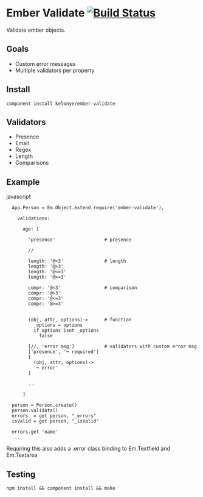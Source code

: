 Ember Validate [![Build Status](https://secure.travis-ci.org/kelonye/ember-validate.png?branch=master)](http://travis-ci.org/kelonye/ember-validate)
===

Validate ember objects.

Goals
---

* Custom error messages
* Multiple validators per property

Install
---
```
component install kelonye/ember-validate
```

Validators
---

* Presence
* Email
* Regex
* Length
* Comparisons

Example
---

javascript

```
  App.Person = Em.Object.extend require('ember-validate'),

    validations:

      age: [

        'presence'                  # presence

        //

        length: '@<3'               # length
        length: '@>3'
        length: '@<=3'
        length: '@>=3'

        compr: '@<3'                # comparison
        compr: '@>3'
        compr: '@<=3'
        compr: '@>=3'


        (obj, attr, options)->      # function
          _options = options
          if options isnt _options
            false

        [//, 'error msg']           # validators with custom error msg
        ['presence', '¬ required']
        [
          (obj, attr, options)->
          '¬ error'
        ]

        ...

      ]

  person = Person.create()
  person.validate()
  errors  = get person, "_errors"
  isValid = get person, "_isValid"

  errors.get 'name'
  ...

```

Requiring this also adds a .error class binding to Em.Textfield and Em.Textarea

Testing
---

```
npm install && component install && make
```